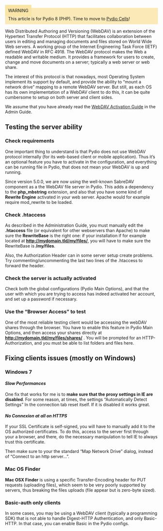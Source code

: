 <div style="background-color: #fbe9b7;font-size: 14px;">
<span style="background-color: #fae4a6;padding: 10px;">WARNING</span>
<span style="padding: 10px;display: inline-block;">This article is for Pydio 8 (PHP). Time to move to <a href="https://pydio.com/en/docs/administration-guides">Pydio Cells</a>!</span>
</div>

Web Distributed Authoring and Versioning (WebDAV) is an extension of the Hypertext Transfer Protocol (HTTP) that facilitates collaboration between users in editing and managing documents and files stored on World Wide Web servers. A working group of the Internet Engineering Task Force (IETF) defined WebDAV in RFC 4918.
The WebDAV protocol makes the Web a readable and writable medium. It provides a framework for users to create, change and move documents on a server; typically a web server or web share.

The interest of this protocol is that nowadays, most Operating System implement its support by default, and provide the ability to “mount a network drive” mapping to a remote WebDAV server. But still, as each OS has its own implementation of a WebDAV client to do this, it can be quite cumbersome to setup on both server and client sides.

We assume that you have already read the [WebDAV Activation Guide](https://pyd.io/administrator/enriching-your-users-experience/webdav-server/) in the Admin Guide.

## Testing the server ability
### Check requirements
One important thing to understand is that Pydio does not use WebDAV protocol internally (for its web-based client or mobile application). Thus it’s an optional feature you have to activate in the configuration, and everything can be running file in Pydio, that does not mean your WebDAV is up and running.

Since version 5.0.0, we are now using the well-known SabreDAV component as a the WebDAV file server in Pydio. This adds a dependency to the **php_mbstring** extension, and also that you have some kind of **Rewrite Engine** activated in your web server. Apache would for example require mod_rewrite to be loaded.

### Check .htaccess
As described in the Administration Guide, you must manually edit the **.htaccess** file (or equivalent for other webservers than Apache) to make sure the **RewriteBase** is the right one: if your installation if for example located at **http://mydomain.tld/my/files/**, you will have to make sure the RewriteBase is **/my/files**.

Also, the Authorization Header can in some server setup create problems. Try commenting/uncommenting the last two lines of the .htaccess to forward the header.

### Check the server is actually activated
Check both the global configurations (Pydio Main Options), and that the user with which you are trying to access has indeed activated her account, and set up a password if necessary.

### Use the “Browser Access” to test
One of the most reliable testing client would be accessing the webDAV shares through the browser. You have to enable this feature in Pydio Main Options, and then access your shares directly at **http://mydomain.tld/my/files/shares/** . You will be prompted for an HTTP-Authorization, and you must be able to list folders and files here.

## Fixing clients issues (mostly on Windows)

### Windows 7
#### _Slow Performances_

One fix that works for me is to **make sure that the proxy settings in IE are disabled**.  For some reason, at times, the settings “Automatically Detect Settings” In the connection tab reset itself. If it is disabled it works great.

#### _No Connexion at all on HTTPS_

If your SSL Certificate is self-signed, you will have to manually add it to the OS authorized certificates. To do this, access to the server first through your a browser, and there, do the necessary manipulation to tell IE to always trust this certificate.

Then make sure to your the standard “Map Network Drive” dialog, instead of “Connect to an http server…”.

### Mac OS Finder
**Mac OSX Finder** is using a specific Transfer-Encoding header for PUT requests (uploading files), which seem to be very poorly supported by servers, thus breaking the files uploads (file appear but is zero-byte sized).

### Basic-auth only clients
In some cases, you may be using a WebDAV client (typically a programming SDK) that is not able to handle Digest-HTTP Authentication, and only Basic-HTTP. In that case, you can enable Basic in the Pydio configs.
